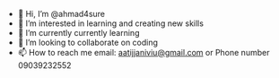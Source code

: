 - 👋 Hi, I’m @ahmad4sure
- 👀 I’m interested in learning and creating new skills
- 🌱 I’m currently currently learning
- 💞️ I’m looking to collaborate on coding
- 📫 How to reach me email: aatijjaniviu@gmail.com or Phone number 09039232552

<!---
ahmad4sure/ahmad4sure is a ✨ special ✨ repository because its `README.md` (this file) appears on your GitHub profile.
You can click the Preview link to take a look at your changes.
--->
